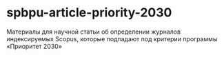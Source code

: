 # spbpu-article-priority-2030
Материалы для научной статьи об определении журналов индексируемых Scopus, которые подпадают под критерии программы «Приоритет 2030»
